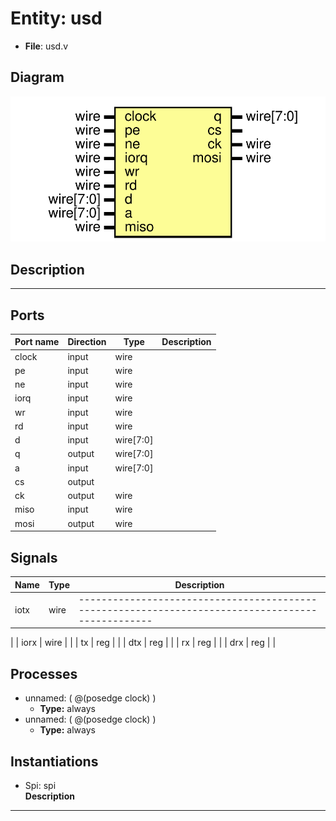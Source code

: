 # Entity: usd

- **File**: usd.v
## Diagram

![Diagram](usd.svg "Diagram")
## Description

-------------------------------------------------------------------------------------------------

## Ports

| Port name | Direction | Type      | Description |
| --------- | --------- | --------- | ----------- |
| clock     | input     | wire      |             |
| pe        | input     | wire      |             |
| ne        | input     | wire      |             |
| iorq      | input     | wire      |             |
| wr        | input     | wire      |             |
| rd        | input     | wire      |             |
| d         | input     | wire[7:0] |             |
| q         | output    | wire[7:0] |             |
| a         | input     | wire[7:0] |             |
| cs        | output    |           |             |
| ck        | output    | wire      |             |
| miso      | input     | wire      |             |
| mosi      | output    | wire      |             |
## Signals

| Name | Type | Description                                                                                         |
| ---- | ---- | --------------------------------------------------------------------------------------------------- |
| iotx | wire | -------------------------------------------------------------------------------------------------
  |
| iorx | wire |                                                                                                     |
| tx   | reg  |                                                                                                     |
| dtx  | reg  |                                                                                                     |
| rx   | reg  |                                                                                                     |
| drx  | reg  |                                                                                                     |
## Processes
- unnamed: ( @(posedge clock) )
  - **Type:** always
- unnamed: ( @(posedge clock) )
  - **Type:** always
## Instantiations

- Spi: spi
</br>**Description**
-------------------------------------------------------------------------------------------------

